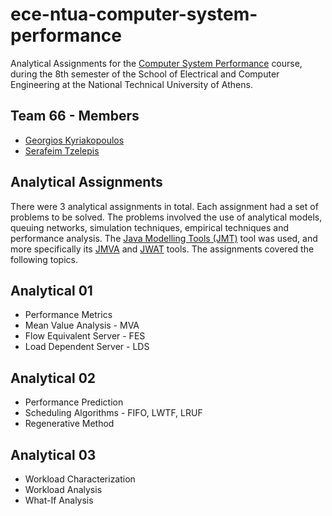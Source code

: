 # ece-ntua-computer-system-performance

Analytical Assignments for the [Computer System Performance](https://www.ece.ntua.gr/en/undergraduate/courses/3207) course, during the 8th semester of the School of Electrical and Computer Engineering at the National Technical University of Athens.

## Team 66 - Members

- [Georgios Kyriakopoulos](https://github.com/geokyr)
- [Serafeim Tzelepis](https://github.com/sertze)

## Analytical Assignments

There were 3 analytical assignments in total. Each assignment had a set of problems to be solved. The problems involved the use of analytical models, queuing networks, simulation techniques, empirical techniques and performance analysis. The [Java Modelling Tools (JMT)](https://jmt.sourceforge.net/) tool was used, and more specifically its [JMVA](https://jmt.sourceforge.net/JMVA.html) and [JWAT](https://jmt.sourceforge.net/JWAT.html) tools. The assignments covered the following topics.

## Analytical 01

- Performance Metrics
- Mean Value Analysis - MVA
- Flow Equivalent Server - FES
- Load Dependent Server - LDS

## Analytical 02

- Performance Prediction
- Scheduling Algorithms - FIFO, LWTF, LRUF
- Regenerative Method

## Analytical 03

- Workload Characterization
- Workload Analysis
- What-If Analysis

